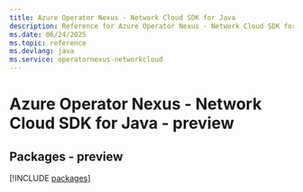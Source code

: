 ```yaml
---
title: Azure Operator Nexus - Network Cloud SDK for Java
description: Reference for Azure Operator Nexus - Network Cloud SDK for Java
ms.date: 06/24/2025
ms.topic: reference
ms.devlang: java
ms.service: operatornexus-networkcloud
---
```

# Azure Operator Nexus - Network Cloud SDK for Java - preview
## Packages - preview
[!INCLUDE [packages](operator-nexus---network-cloud-index.md)]